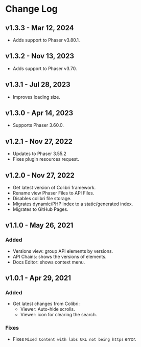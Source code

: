 # Change Log

## v1.3.3 - Mar 12, 2024

* Adds support to Phaser v3.80.1.

## v1.3.2 - Nov 13, 2023

* Adds support to Phaser v3.70.

## v1.3.1 - Jul 28, 2023

* Improves loading size.

## v1.3.0 - Apr 14, 2023

* Supports Phaser 3.60.0.

## v1.2.1 - Nov 27, 2022

* Updates to Phaser 3.55.2
* Fixes plugin resources request.

## v1.2.0 - Nov 27, 2022

* Get latest version of Colibri framework.
* Rename view Phaser Files to API Files.
* Disables colibri file storage.
* Migrates dynamic/PHP index to a static/generated index.
* Migrates to GitHub Pages.

## v1.1.0 - May 26, 2021

### Added

* Versions view: group API elements by versions.
* API Chains: shows the versions of elements.
* Docs Editor: shows context menu.

## v1.0.1 - Apr 29, 2021

### Added

* Get latest changes from Colibri:
    * Viewer: Auto-hide scrolls.
    * Viewer: icon for clearing the search.

### Fixes

* Fixes `Mixed Content with labs URL not being https` error.


